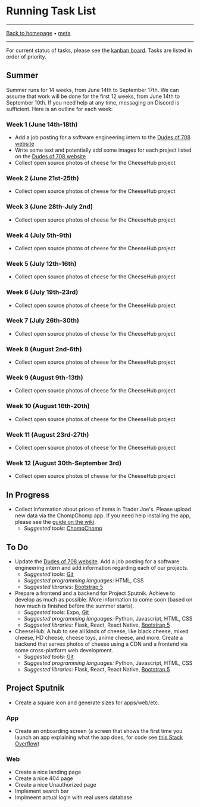 # Running Task List

-----

[Back to homepage](../..) • [meta](..)

-----

For current status of tasks, please see the [kanban board](https://github.com/orgs/dudesof708/projects/3). Tasks are listed in order of priority.

## Summer

Summer runs for 14 weeks, from June 14th to September 17th. We can assume that work will be done for the first 12 weeks, from June 14th to September 10th. If you need help at any time, messaging on Discord is sufficient. Here is an outline for each week:

### Week 1 (June 14th-18th)

* Add a job posting for a software engineering intern to the [Dudes of 708 website](https://dudesof708.com)
* Write some text and potentially add some images for each project listed on the [Dudes of 708 website](https://dudesof708.com)
* Collect open source photos of cheese for the CheeseHub project

### Week 2 (June 21st-25th)

* Collect open source photos of cheese for the CheeseHub project

### Week 3 (June 28th-July 2nd)

* Collect open source photos of cheese for the CheeseHub project

### Week 4 (July 5th-9th)

* Collect open source photos of cheese for the CheeseHub project

### Week 5 (July 12th-16th)

* Collect open source photos of cheese for the CheeseHub project

### Week 6 (July 19th-23rd)

* Collect open source photos of cheese for the CheeseHub project

### Week 7 (July 26th-30th)

* Collect open source photos of cheese for the CheeseHub project

### Week 8 (August 2nd-6th)

* Collect open source photos of cheese for the CheeseHub project

### Week 9 (August 9th-13th)

* Collect open source photos of cheese for the CheeseHub project

### Week 10 (August 16th-20th)

* Collect open source photos of cheese for the CheeseHub project

### Week 11 (August 23rd-27th)

* Collect open source photos of cheese for the CheeseHub project

### Week 12 (August 30th-September 3rd)

* Collect open source photos of cheese for the CheeseHub project

## In Progress

* Collect information about prices of items in Trader Joe's. Please upload new data via the ChompChomp app. If you need help installing the app, please see the [guide on the wiki](../../software/chompchomp/).
  * *Suggested tools:* [ChompChomp](../../software/chompchomp/)

## To Do

* Update the [Dudes of 708 website](https://dudesof708.com). Add a job posting for a software engineering intern and add information regarding each of our projects.
  * *Suggested tools:* [Git](../../software/git/)
  * *Suggested programming languages:* HTML, CSS
  * *Suggested libraries:* [Bootstrap 5](https://getbootstrap.com/)
* Prepare a frontend and a backend for Project Sputnik. Achieve to develop as much as possible. More information to come soon (based on how much is finished before the summer starts).
  * *Suggested tools:* Expo, [Git](../../software/git/)
  * *Suggested programming languages:* Python, Javascript, HTML, CSS
  * *Suggseted libraries:* Flask, React, React Native, [Bootstrap 5](https://getbootstrap.com/)
* CheeseHub: A hub to see all kinds of cheese, like black cheese, mixed cheese, HD cheese, cheese toys, anime cheese, and more. Create a backend that serves photos of cheese using a CDN and a frontend via some cross-platform web development.
  * *Suggested tools:* [Git](../../software/git/)
  * *Suggested programming languages:* Python, Javascript, HTML, CSS
  * *Suggested libraries:* Flask, React, React Native, [Bootstrap 5](https://getbootstrap.com/)

## Project Sputnik

* Create a square icon and generate sizes for apps/web/etc.

### App

* Create an onboarding screen (a screen that shows the first time you launch an app explaining what the app does, for code see [this Stack Overflow](https://stackoverflow.com/questions/40715266/how-to-detect-first-launch-in-react-native))

### Web

* Create a nice landing page
* Create a nice 404 page
* Create a nice Unauthorized page
* Implement search bar
* Implmeent actual login with real users database
